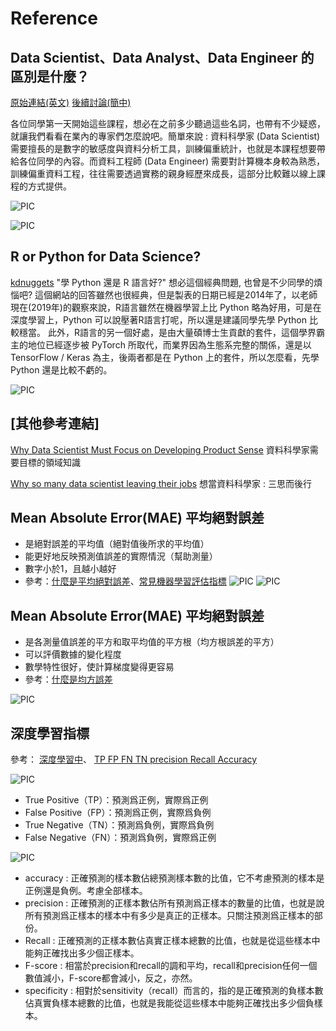 # Reference

## Data Scientist、Data Analyst、Data Engineer 的區別是什麼？

[原始連結(英文)](https://www.datacamp.com/community/blog/data-scientist-vs-data-engineer)
[後續討論(簡中)](https://www.zhihu.com/question/23946233)

各位同學第一天開始這些課程，想必在之前多少聽過這些名詞，也帶有不少疑惑，就讓我們看看在業內的專家們怎麼說吧。簡單來說 : 
資料科學家 (Data Scientist) 需要擅長的是數字的敏感度與資料分析工具，訓練偏重統計，也就是本課程想要帶給各位同學的內容。而資料工程師 (Data Engineer) 需要對計算機本身較為熟悉，訓練偏重資料工程，往往需要透過實務的親身經歷來成長，這部分比較難以線上課程的方式提供。

![PIC](https://ai100-fileentity.cupoy.com/3rd/homework/D1/1564482186539/large)

![PIC](https://ai100-fileentity.cupoy.com/3rd/homework/D1/1564482201488/large)

## R or Python for Data Science?

[kdnuggets](https://www.kdnuggets.com/2015/05/r-vs-python-data-science.html)
"學 Python 還是 R 語言好?"  想必這個經典問題, 也曾是不少同學的煩惱吧?
這個網站的回答雖然也很經典，但是製表的日期已經是2014年了，以老師現在(2019年)的觀察來說，R語言雖然在機器學習上比 Python 略為好用，可是在深度學習上，Python 可以說壓著R語言打呢，所以還是建議同學先學 Python 比較穩當。
此外，R語言的另一個好處，是由大量碩博士生貢獻的套件，這個學界霸主的地位已經逐步被 PyTorch 所取代，而業界因為生態系完整的關係，還是以 TensorFlow / Keras 為主，後兩者都是在 Python 上的套件，所以怎麼看，先學 Python 還是比較不虧的。

![PIC](https://ai100-fileentity.cupoy.com/3rd/homework/D1/1564482270812/large)

## [其他參考連結]

[Why Data Scientist Must Focus on Developing Product Sense](https://www.kdnuggets.com/2018/04/data-scientists-product-sense.html)
資料科學家需要目標的領域知識

[Why so many data scientist leaving their jobs](https://www.kdnuggets.com/2018/04/why-data-scientists-leaving-jobs.html)
想當資料科學家 : 三思而後行
 
## Mean Absolute Error(MAE) 平均絕對誤差

* 是絕對誤差的平均值（絕對值後所求的平均值）
* 能更好地反映預測值誤差的實際情況（幫助測量）
* 數字小於1，且越小越好
* 參考：[什麼是平均絕對誤差](http://staruphackers.com/什麼是平均絕對誤差-mean-absolute-error-mae？/)、[常見機器學習評估指標](https://zhuanlan.zhihu.com/p/65663148)
![PIC](https://upload.cc/i1/2019/08/22/1oavtH.png)
![PIC](https://pic4.zhimg.com/80/v2-55462c20cce263774454dfe8f059bd9b_hd.jpg)

## Mean Absolute Error(MAE) 平均絕對誤差

* 是各測量值誤差的平方和取平均值的平方根（均方根誤差的平方）
* 可以評價數據的變化程度
* 數學特性很好，使計算梯度變得更容易
* 參考：[什麼是均方誤差](http://staruphackers.com/什麼是均方誤差-mean-square-error-mse？/)

![PIC](http://staruphackers.com/wp-content/uploads/2019/04/image-6.png)
  
## 深度學習指標

參考：
 [深度學習中](https://www.twblogs.net/a/5c8416bcbd9eee35fc13e15f)、
 [TP FP FN TN precision Recall Accuracy](https://www.twblogs.net/a/5b8e7ef72b71771883459e91)

![PIC](https://pic1.xuehuaimg.com/proxy/csdn/https://img-blog.csdn.net/20180131133832714?watermark/2/text/aHR0cDovL2Jsb2cuY3Nkbi5uZXQvU3VwZXJZUl8yMTA=/font/5a6L5L2T/fontsize/400/fill/I0JBQkFCMA==/dissolve/70/gravity/SouthEast)

 * True Positive（TP）：預測爲正例，實際爲正例
 * False Positive（FP）：預測爲正例，實際爲負例
 * True Negative（TN）：預測爲負例，實際爲負例
 * False Negative（FN）：預測爲負例，實際爲正例
 
 ![PIC](https://pic1.xuehuaimg.com/proxy/csdn/https://img-blog.csdnimg.cn/20190307201742301.png?x-oss-process=image/watermark,type_ZmFuZ3poZW5naGVpdGk,shadow_10,text_aHR0cHM6Ly9ibG9nLmNzZG4ubmV0L2JhbnhpYTE5OTU=,size_16,color_FFFFFF,t_70)
 
 * accuracy : 正確預測的樣本數佔總預測樣本數的比值，它不考慮預測的樣本是正例還是負例。考慮全部樣本。
 * precision : 正確預測的正樣本數佔所有預測爲正樣本的數量的比值，也就是說所有預測爲正樣本的樣本中有多少是真正的正樣本。只關注預測爲正樣本的部份。
 * Recall : 正確預測的正樣本數佔真實正樣本總數的比值，也就是從這些樣本中能夠正確找出多少個正樣本。
 * F-score : 相當於precision和recall的調和平均，recall和precision任何一個數值減小，F-score都會減小，反之，亦然。
 * specificity : 相對於sensitivity（recall）而言的，指的是正確預測的負樣本數佔真實負樣本總數的比值，也就是我能從這些樣本中能夠正確找出多少個負樣本。
 



 
